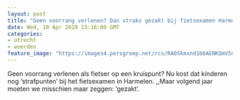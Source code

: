 ```yaml
---
layout: post
title: "Geen voorrang verlenen? Dan straks gezakt bij fietsexamen Harmelen"
date: Wed, 10 Apr 2019 13:16:00 GMT
categories: 
- utrecht 
- woerden 
feature_image: "https://images4.persgroep.net/rcs/RA0Skmxnd1b6AENKQmV5nKLgH08/diocontent/145236621/_fitwidth/400/?appId=21791a8992982cd8da851550a453bd7f&quality=0.7"
---
```


Geen voorrang verlenen als fietser op een kruispunt? Nu kost dat kinderen nog ‘strafpunten’ bij het fietsexamen in Harmelen. ,,Maar volgend jaar moeten we misschien maar zeggen: ‘gezakt’.
